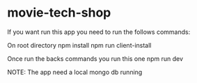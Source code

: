 # movie-tech-shop
If you want run this app you need to run the follows commands:

On root directory 
 npm install
 npm run client-install
 
Once run the backs commands you run this one
 npm run dev

NOTE:
 The app need a local mongo db running
